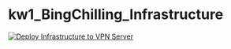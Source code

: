 # kw1_BingChilling_Infrastructure
[![Deploy Infrastructure to VPN Server](https://github.com/BingChilling-INT221/kw1_BingChilling_Infrastructure/actions/workflows/deploy_vpn.yml/badge.svg)](https://github.com/BingChilling-INT221/kw1_BingChilling_Infrastructure/actions/workflows/deploy_vpn.yml)
